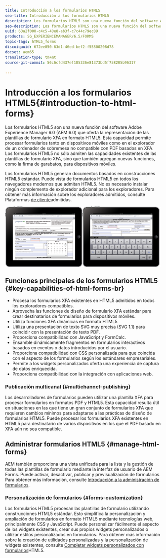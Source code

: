 ```yaml
---
title: Introducción a los formularios HTML5
seo-title: Introducción a los formularios HTML5
description: Los formularios HTML5 son una nueva función del software Adobe Experience Manager 6.0 (AEM 6.0) que oferta la representación de las plantillas de formulario XFA en formato HTML5.
seo-description: Los formularios HTML5 son una nueva función del software Adobe Experience Manager 6.0 (AEM 6.0) que oferta la representación de las plantillas de formulario XFA en formato HTML5.
uuid: 63a2f000-c4c5-40e8-ab3f-c7c44c79ec09
products: SG_EXPERIENCEMANAGER/6.5/FORMS
topic-tags: hTML5_forms
discoiquuid: 672ee050-63d1-46ed-bef2-f55800208d78
docset: aem65
translation-type: tm+mt
source-git-commit: 56c6cfd437ef185336e81373bd5f758205b96317

---
```



# Introducción a los formularios HTML5{#introduction-to-html-forms}

Los formularios HTML5 son una nueva función del software Adobe Experience Manager 6.0 (AEM 6.0) que oferta la representación de las plantillas de formulario XFA en formato HTML5. Esta capacidad permite procesar formularios tanto en dispositivos móviles como en el explorador de un ordenador de sobremesa no compatible con PDF basados en XFA. Los formularios HTML5 no sólo admiten las capacidades existentes de las plantillas de formulario XFA, sino que también agregan nuevas funciones, como la firma de garabatos, para dispositivos móviles.

Los formularios HTML5 generan documentos basados en construcciones HTML5 estándar. Puede vista de formularios HTML5 en todos los navegadores modernos que admitan HTML5. No es necesario instalar ningún complemento de explorador adicional para los exploradores. Para obtener más información sobre los exploradores admitidos, consulte Plataformas [de cliente](https://adobe.com/go/learn_aemforms_supportedplatforms_63)admitidas.

![](do-not-localize/mobile_form_on_an_ipad_date_14.png)

## Funciones principales de los formularios HTML5 {#key-capabilities-of-html-forms-br}

* Procesa los formularios XFA existentes en HTML5 admitidos en todos los exploradores compatibles.
* Aprovecha las funciones de diseño de formulario XFA estándar para crear destinatarios de formularios para dispositivos móviles.
* Utiliza funciones XFA dinámicas en formato HTML5.
* Utiliza una presentación de texto SVG muy precisa (SVG 1.1) para coincidir con la presentación de texto PDF.
* Proporciona compatibilidad con JavaScript y FormCalc.
* Ensamble dinámicamente fragmentos en formularios interactivos basados en eventos o datos introducidos por el usuario.
* Proporciona compatibilidad con CSS personalizada para que coincida con el aspecto de los formularios según los estándares empresariales.
* Permite a los widgets personalizados oferta una experiencia de captura de datos enriquecida.
* Proporciona compatibilidad con la integración con aplicaciones web.

### Publicación multicanal {#multichannel-publishing}

Los desarrolladores de formularios pueden utilizar una plantilla XFA para procesar formularios en formatos PDF y HTML5. Esta capacidad resulta útil en situaciones en las que tiene un gran conjunto de formularios XFA que requieren cambios mínimos para adaptarse a las prácticas de diseño de formularios HTML5. Puede procesar los formularios XFA existentes en HTML5 para destinatario de varios dispositivos en los que el PDF basado en XFA aún no sea compatible.

## Administrar formularios HTML5 {#manage-html-forms}

AEM también proporciona una vista unificada para la lista y la gestión de todas las plantillas de formulario mediante la interfaz de usuario de AEM Forms. Puede activar, desactivar, publicar y previsualización de formularios. Para obtener más información, consulte [Introducción a la administración de formularios](../../forms/using/introduction-managing-forms.md).

### Personalización de formularios {#forms-customization}

Los formularios HTML5 procesan las plantillas de formulario utilizando construcciones HTML5 estándar. Esto simplifica la personalización y ampliación de formularios en formato HTML5 mediante tecnologías web, principalmente CSS y JavaScript. Puede personalizar fácilmente el aspecto de los widgets existentes, crear sus propios widgets personalizados o utilizar estilos personalizados en formularios. Para obtener más información sobre la creación de utilidades personalizadas y la personalización de widgets existentes, consulte [Completar widgets personalizados con formularios](../../forms/using/custom-widgets.md)HTML5.
